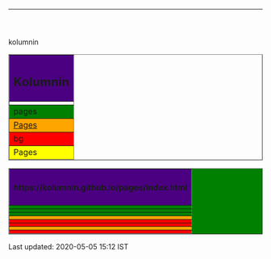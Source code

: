 <html><head>
<meta content="text/html; charset=utf-8" http-equiv="Content-Type" />
<link rel="stylesheet" href="/kol.css" type="text/css">
</head>
<body bgcolor="">
<header><HR></header>
<div><table width="100%" border="" cols="" rows="" align="center" bordercollapse="" rules=""  bgcolor=""><col group valign="top"><col border=""  align="left"><col border=""  align="center"><col align=right border="" ><tr><td></td></tr>
<col valign=top align=left width="" height=""><thead valign=top><tr><th bgcolor=indigo><H2>Kolumnin</H2></th></tr>
</thead>
<tfoot><tr><td bgcolor=yellow>Pages</td></tr></tfoot>
<tbody bgcolor=orange>
kolumnin
<tr><td bgcolor=green colspan=3>pages</td></tr>
<tr><td  bgcolor=""><a href="https://www.kolumnin.com/">Pages</a></td></tr><tr><td rowspan=2 bgcolor=red>bg</td></tr></tbody></table> 
</div>
<table width="" border="" cols="" rows="" align="center" bordercollapse="" rules=""  bgcolor="green">
<col group valign="top">
<col border=""  align="left"><col border=""  align="center"><col align=right border="" ><tr><td></td></tr>
<col valign=top align=left width="" height="">
<tr><td></td></tr>
<thead valign=top><tr><th bgcolor=indigo><H4>https://kolumnin.github.io/pages/index.html</H4></th></tr>
</thead>
<tfoot><tr><td bgcolor=red></td></tr></tfoot>
<tbody bgcolor=orange>
<tr><td bgcolor=green colspan=3></td></tr>
<tr><td bgcolor=""></td></tr>
<tr><td bgcolor=red></td></tr>
<tr><td bgcolor=red></td></tr>
<tr><td></td></tr>
</tbody>
</table> 

<footer>Last updated: 2020-05-05 15:12 IST</footer>
</body></html>
